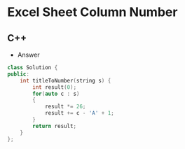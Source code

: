 Excel Sheet Column Number
==========

## C++

  - Answer

  ```cpp
  class Solution {
  public:
      int titleToNumber(string s) {
          int result(0);
          for(auto c : s)
          {
              result *= 26;
              result += c - 'A' + 1;
          }
          return result;
      }
  };
  ```
